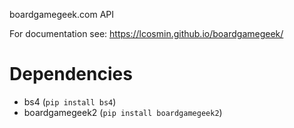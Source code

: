 boardgamegeek.com API

For documentation see:
<https://lcosmin.github.io/boardgamegeek/>

# Dependencies
- bs4 (`pip install bs4`)
- boardgamegeek2 (`pip install boardgamegeek2`)
